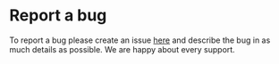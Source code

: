 # Report a bug

To report a bug please create an issue [here](https://github.com/texterify/texterify/issues) and describe the bug in as much details as possible. We are happy about every support.
